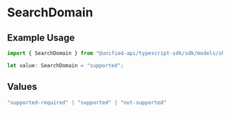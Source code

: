 # SearchDomain

## Example Usage

```typescript
import { SearchDomain } from "@unified-api/typescript-sdk/sdk/models/shared";

let value: SearchDomain = "supported";
```

## Values

```typescript
"supported-required" | "supported" | "not-supported"
```